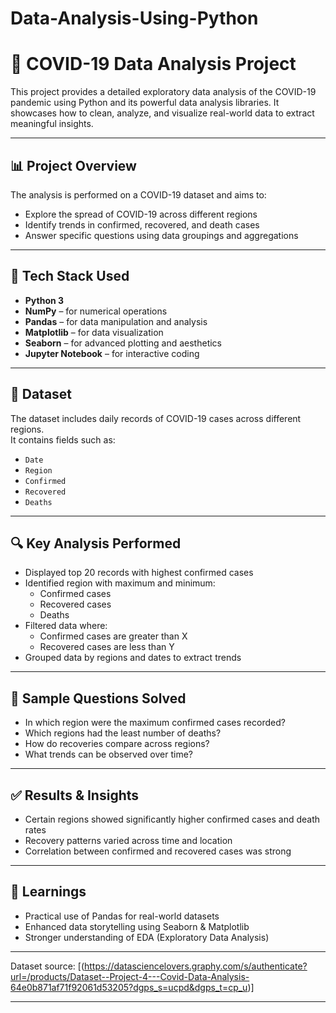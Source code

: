 # Data-Analysis-Using-Python
# 🦠 COVID-19 Data Analysis Project

This project provides a detailed exploratory data analysis of the COVID-19 pandemic using Python and its powerful data analysis libraries. It showcases how to clean, analyze, and visualize real-world data to extract meaningful insights.

---

## 📊 Project Overview

The analysis is performed on a COVID-19 dataset and aims to:

- Explore the spread of COVID-19 across different regions
- Identify trends in confirmed, recovered, and death cases
- Answer specific questions using data groupings and aggregations 

---

## 🧰 Tech Stack Used

- **Python 3**
- **NumPy** – for numerical operations
- **Pandas** – for data manipulation and analysis
- **Matplotlib** – for data visualization
- **Seaborn** – for advanced plotting and aesthetics
- **Jupyter Notebook** – for interactive coding

---

## 📁 Dataset

The dataset includes daily records of COVID-19 cases across different regions.  
It contains fields such as:
- `Date` 
- `Region`
- `Confirmed`
- `Recovered` 
- `Deaths`  

---

## 🔍 Key Analysis Performed

- Displayed top 20 records with highest confirmed cases
- Identified region with maximum and minimum:
  - Confirmed cases
  - Recovered cases
  - Deaths
- Filtered data where:
  - Confirmed cases are greater than X
  - Recovered cases are less than Y
- Grouped data by regions and dates to extract trends

---

## 📌 Sample Questions Solved

- In which region were the maximum confirmed cases recorded?
- Which regions had the least number of deaths?
- How do recoveries compare across regions?
- What trends can be observed over time?

---

## ✅ Results & Insights

- Certain regions showed significantly higher confirmed cases and death rates
- Recovery patterns varied across time and location
- Correlation between confirmed and recovered cases was strong

---

## 🧠 Learnings

- Practical use of Pandas for real-world datasets
- Enhanced data storytelling using Seaborn & Matplotlib
- Stronger understanding of EDA (Exploratory Data Analysis)

---

Dataset source: [(https://datasciencelovers.graphy.com/s/authenticate?url=/products/Dataset--Project-4---Covid-Data-Analysis-64e0b871af71f92061d53205?dgps_s=ucpd&dgps_t=cp_u)]  

---



